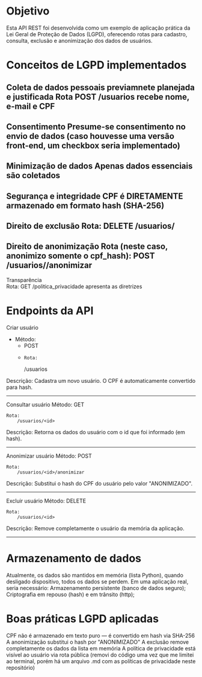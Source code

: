 # Objetivo
Esta API REST foi desenvolvida como um exemplo de aplicação prática da Lei Geral de Proteção de Dados (LGPD), oferecendo rotas para cadastro, consulta, exclusão e anonimização dos dados de usuários.

# Conceitos de LGPD implementados
Coleta de dados pessoais previamnete planejada e justificada
    Rota POST /usuarios recebe nome, e-mail e CPF
---
Consentimento
    Presume-se consentimento no envio de dados (caso houvesse uma versão front-end, um checkbox seria implementado)
---
Minimização de dados
    Apenas dados essenciais são coletados
---
Segurança e integridade	
    CPF é DIRETAMENTE armazenado em formato hash (SHA-256)
---
Direito de exclusão	
    Rota:
        DELETE /usuarios/<id>
---
Direito de anonimização	
    Rota (neste caso, anonimizo somente o cpf_hash):
        POST /usuarios/<id>/anonimizar
---
Transparência	
    Rota: 
        GET /politica_privacidade apresenta as diretrizes


# Endpoints da API
Criar usuário
- Método:
    - POST
    -     Rota: 
        /usuarios

Descrição: Cadastra um novo usuário. O CPF é automaticamente convertido para hash.

---
Consultar usuário
    Método: 
        GET

    Rota: 
        /usuarios/<id>

Descrição: Retorna os dados do usuário com o id que foi informado (em hash).

---
Anonimizar usuário
    Método: 
        POST

    Rota: 
        /usuarios/<id>/anonimizar

Descrição: Substitui o hash do CPF do usuário pelo valor "ANONIMIZADO".

---
Excluir usuário
    Método: 
        DELETE

    Rota: 
        /usuarios/<id>

Descrição: Remove completamente o usuário da memória da aplicação.

---

# Armazenamento de dados
Atualmente, os dados são mantidos em memória (lista Python), quando desligado dispositivo, todos os dados se perdem. Em uma aplicação real, seria necessário:
    Armazenamento persistente (banco de dados seguro);
    Criptografia em repouso (hash) e em trânsito (http);

# Boas práticas LGPD aplicadas
 CPF não é armazenado em texto puro — é convertido em hash via SHA-256
 A anonimização substitui o hash por "ANONIMIZADO"
 A exclusão remove completamente os dados da lista em memória
 A política de privacidade está visível ao usuário via rota pública (removi do código uma vez que me limitei ao terminal, porém há um arquivo .md com as políticas de privacidade neste repositório)
